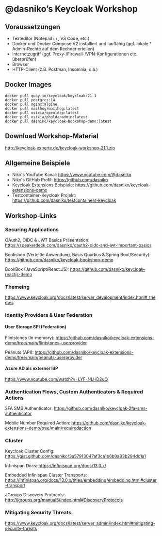 # @dasniko’s Keycloak Workshop

## Voraussetzungen

* Texteditor (Notepad++, VS Code, etc.)
* Docker und Docker Compose V2 installiert und lauffähig (ggf. lokale * Admin-Rechte auf dem Rechner erteilen)
* Internetzugriff (ggf. Proxy-/Firewall-/VPN-Konfigurationen etc. überprüfen)
* Browser
* HTTP-Client (z.B. Postman, Insomnia, o.ä.)

## Docker Images

```
docker pull quay.io/keycloak/keycloak:21.1
docker pull postgres:14
docker pull nginx:alpine
docker pull mailhog/mailhog:latest
docker pull osixia/openldap:latest
docker pull osixia/phpldapadmin:latest
docker pull dasniko/keycloak-bookshop-demo:latest
```

## Download Workshop-Material
http://keycloak-experte.de/keycloak-workshop-21.1.zip

## Allgemeine Beispiele

* Niko's YouTube Kanal:
https://www.youtube.com/@dasniko
* Niko's GitHub Profil:
https://github.com/dasniko
* Keycloak Extensions Beispiele:
https://github.com/dasniko/keycloak-extensions-demo
* Testcontainer-Keycloak Projekt:
https://github.com/dasniko/testcontainers-keycloak

## Workshop-Links

### Securing Applications

OAuth2, OIDC & JWT Basics Präsentation:
https://speakerdeck.com/dasniko/oauth2-oidc-and-jwt-important-basics

Bookshop (Verteilte Anwendung, Basis Quarkus & Spring Boot/Security):
https://github.com/dasniko/keycloak-bookshop-demo

BookBox (JavaScript/React.JS):
https://github.com/dasniko/keycloak-reactjs-demo

### Themeing

https://www.keycloak.org/docs/latest/server_development/index.html#_themes

### Identity Providers & User Federation

#### User Storage  SPI (Federation)

Flintstones (In-memory):
https://github.com/dasniko/keycloak-extensions-demo/tree/main/flintstones-userprovider

Peanuts (API):
https://github.com/dasniko/keycloak-extensions-demo/tree/main/peanuts-userprovider

#### Azure AD als externer IdP

https://www.youtube.com/watch?v=LYF-NLHD2uQ

### Authentication Flows, Custom Authenticators & Required Actions

2FA SMS Authenticator:
https://github.com/dasniko/keycloak-2fa-sms-authenticator

Mobile Number Required Action:
https://github.com/dasniko/keycloak-extensions-demo/tree/main/requiredaction

### Cluster

Keycloak Cluster Config:
https://gist.github.com/dasniko/3a57913047af3ca1b6b0a83b294dc1a1

Infinispan Docs:
https://infinispan.org/docs/13.0.x/

Embedded Infinispan Cluster Transports:
https://infinispan.org/docs/13.0.x/titles/embedding/embedding.html#cluster-transport

JGroups Discovery Protocols:
http://jgroups.org/manual5/index.html#DiscoveryProtocols

### Mitigating Security Threats

https://www.keycloak.org/docs/latest/server_admin/index.html#mitigating-security-threats
